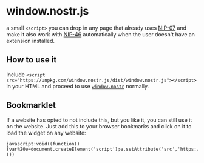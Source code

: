 # window.nostr.js

a small `<script>` you can drop in any page that already uses [NIP-07](https://nips.nostr.com/7) and make it also work with [NIP-46](https://nips.nostr.com/46) automatically when the user doesn't have an extension installed.

## How to use it

Include `<script src="https://unpkg.com/window.nostr.js/dist/window.nostr.js"></script>` in your HTML and proceed to use [`window.nostr`](https://nips.nostr.com/7) normally.

## Bookmarklet

If a website has opted to not include this, but you like it, you can still use it on the website. Just add this to your browser bookmarks and click on it to load the widget on any website:

```
javascript:void((function(){var%20e=document.createElement('script');e.setAttribute('src','https://unpkg.com/window.nostr.js/dist/window.nostr.js');document.body.appendChild(e)})())
```
